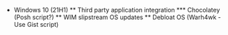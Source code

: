 * Windows 10 (21H1)
** Third party application integration
*** Chocolatey (Posh script?)
** WIM slipstream OS updates
** Debloat OS (Warh4wk - Use Gist script)

